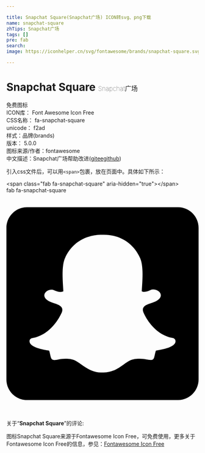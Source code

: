 ```yaml
---

title: Snapchat Square(Snapchat广场) ICON转svg、png下载
name: snapchat-square
zhTips: Snapchat广场
tags: []
pre: fab
search: 
image: https://iconhelper.cn/svg/fontawesome/brands/snapchat-square.svg

---
```


# Snapchat Square  <small style="font-size: 60%;font-weight: 100">Snapchat广场</small>


<div class="detail-page">
<p>
<span><span class="badge-success badge">免费图标</span> </span>
<br/>
<span>
ICON库：
<span class="badge-secondary badge">Font Awesome Icon Free</span> 
</span>
<br/>
<span>
CSS名称：
<span class="badge-secondary badge">fa-snapchat-square</span> 
</span>
<br/>
<span>
unicode：
<span class="badge-secondary badge">f2ad</span> 
<copy-btn content='f2ad' btn-title=""></copy-btn>
<copy-btn :content='String.fromCodePoint(parseInt("f2ad", 16))' btn-title="复制U"></copy-btn>
</span><br/><span>样式：<span class="badge-light badge">品牌(brands)</span></span>
<br/>
<span>
版本：
<span class="badge-secondary badge">5.0.0</span> 
</span>
<br/>
<span>图标来源/作者：<span class="badge-light badge">fontawesome</span></span> 
<br/>
<span class="zh-detail">中文描述：<span class="badge-primary badge">Snapchat广场</span><span class="help-link"><span>帮助改进</span>(<a href="https://gitee.com/liuwave/icon-helper/edit/master/json/fontawesome/brands/snapchat-square.json" target="_blank" rel="noopener noreferrer">gitee</a><a href="https://github.com/liuwave/icon-helper/edit/master/json/fontawesome/brands/snapchat-square.json" target="_blank" rel="noopener noreferrer">github</a></span>)</span><br/>
</p>
</div>
<div class="alert alert-dark">
  <i class="fab fa-snapchat-square fa-xs"></i>
  <i class="fab fa-snapchat-square fa-sm"></i>
  <i class="fab fa-snapchat-square fa-lg"></i>
  <i class="fab fa-snapchat-square fa-2x"></i>
  <i class="fab fa-snapchat-square fa-3x"></i>
  <i class="fab fa-snapchat-square fa-5x"></i>
  <i class="fab fa-snapchat-square fa-7x"></i>
</div>
<div>
  <p>引入css文件后，可以用<code>&lt;span&gt;</code>包裹，放在页面中。具体如下所示：    
  </p>
  <div class="alert alert-primary" style="font-size: 14px">
    &lt;span class="fab fa-snapchat-square" aria-hidden="true"&gt;&lt;/span&gt;
    <copy-btn content='<span class="fab fa-snapchat-square" aria-hidden="true"></span>'></copy-btn>
  </div>
  <div class="alert alert-secondary">
    <i class="fab fa-snapchat-square"
    style="font-size: 24px"
    aria-hidden="true"></i> fab fa-snapchat-square
    <copy-btn content="fab fa-snapchat-square" btn-title="复制图标名称"></copy-btn>
  </div>
</div>
<div id="svg" class="svg-wrap">
<svg xmlns="http://www.w3.org/2000/svg" viewBox="0 0 448 512"><path d="M400 32H48C21.5 32 0 53.5 0 80v352c0 26.5 21.5 48 48 48h352c26.5 0 48-21.5 48-48V80c0-26.5-21.5-48-48-48zm-6.5 314.9c-3.5 8.1-18.1 14-44.8 18.2-1.4 1.9-2.5 9.8-4.3 15.9-1.1 3.7-3.7 5.9-8.1 5.9h-.2c-6.2 0-12.8-2.9-25.8-2.9-17.6 0-23.7 4-37.4 13.7-14.5 10.3-28.4 19.1-49.2 18.2-21 1.6-38.6-11.2-48.5-18.2-13.8-9.7-19.8-13.7-37.4-13.7-12.5 0-20.4 3.1-25.8 3.1-5.4 0-7.5-3.3-8.3-6-1.8-6.1-2.9-14.1-4.3-16-13.8-2.1-44.8-7.5-45.5-21.4-.2-3.6 2.3-6.8 5.9-7.4 46.3-7.6 67.1-55.1 68-57.1 0-.1.1-.2.2-.3 2.5-5 3-9.2 1.6-12.5-3.4-7.9-17.9-10.7-24-13.2-15.8-6.2-18-13.4-17-18.3 1.6-8.5 14.4-13.8 21.9-10.3 5.9 2.8 11.2 4.2 15.7 4.2 3.3 0 5.5-.8 6.6-1.4-1.4-23.9-4.7-58 3.8-77.1C159.1 100 206.7 96 220.7 96c.6 0 6.1-.1 6.7-.1 34.7 0 68 17.8 84.3 54.3 8.5 19.1 5.2 53.1 3.8 77.1 1.1.6 2.9 1.3 5.7 1.4 4.3-.2 9.2-1.6 14.7-4.2 4-1.9 9.6-1.6 13.6 0 6.3 2.3 10.3 6.8 10.4 11.9.1 6.5-5.7 12.1-17.2 16.6-1.4.6-3.1 1.1-4.9 1.7-6.5 2.1-16.4 5.2-19 11.5-1.4 3.3-.8 7.5 1.6 12.5.1.1.1.2.2.3.9 2 21.7 49.5 68 57.1 4 1 7.1 5.5 4.9 10.8z"/></svg>
</div>
<detail full-name='fa-snapchat-square'></detail>
<div class="icon-detail__container">
<p>关于“<b>Snapchat Square</b>”的评论:</p>
</div>
<Vssue title="关于“Snapchat Square”的评论" />    
<div><p>图标Snapchat Square来源于Fontawesome Icon Free，可免费使用，更多关于  Fontawesome Icon Free的信息，参见：<a target="_blank" href="https://iconhelper.cn/fontawesome.html">Fontawesome Icon Free</a>
</p></div>
